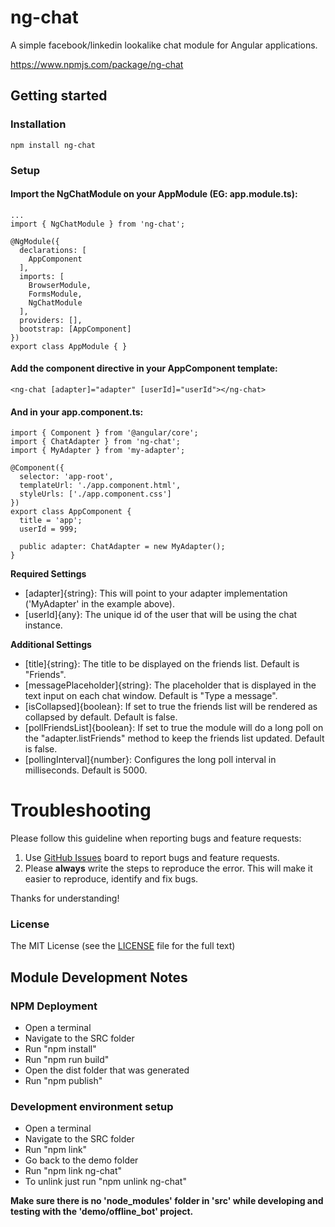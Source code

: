 # ng-chat

A simple facebook/linkedin lookalike chat module for Angular applications.

https://www.npmjs.com/package/ng-chat

## Getting started
### Installation

```
npm install ng-chat
```

### Setup
#### Import the NgChatModule on your AppModule (EG: app.module.ts):

```
...
import { NgChatModule } from 'ng-chat';

@NgModule({
  declarations: [
    AppComponent
  ],
  imports: [
    BrowserModule,
    FormsModule,
    NgChatModule
  ],
  providers: [],
  bootstrap: [AppComponent]
})
export class AppModule { }
```
#### Add the component directive in your AppComponent template:

```
<ng-chat [adapter]="adapter" [userId]="userId"></ng-chat>
```

#### And in your app.component.ts:

```
import { Component } from '@angular/core';
import { ChatAdapter } from 'ng-chat';
import { MyAdapter } from 'my-adapter';

@Component({
  selector: 'app-root',
  templateUrl: './app.component.html',
  styleUrls: ['./app.component.css']
})
export class AppComponent {
  title = 'app';
  userId = 999;

  public adapter: ChatAdapter = new MyAdapter();
}
```

__Required Settings__
* [adapter]{string}: This will point to your adapter implementation ('MyAdapter' in the example above).
* [userId]{any}: The unique id of the user that will be using the chat instance.

__Additional Settings__
* [title]{string}: The title to be displayed on the friends list. Default is "Friends".
* [messagePlaceholder]{string}: The placeholder that is displayed in the text input on each chat window. Default is "Type a message".
* [isCollapsed]{boolean}: If set to true the friends list will be rendered as collapsed by default. Default is false.
* [pollFriendsList]{boolean}: If set to true the module will do a long poll on the "adapter.listFriends" method to keep the friends list updated. Default is false.
* [pollingInterval]{number}: Configures the long poll interval in milliseconds. Default is 5000.

# Troubleshooting

Please follow this guideline when reporting bugs and feature requests:

1. Use [GitHub Issues](https://github.com/rpaschoal/ng-chat/issues) board to report bugs and feature requests.
2. Please **always** write the steps to reproduce the error. This will make it easier to reproduce, identify and fix bugs.

Thanks for understanding!

### License

The MIT License (see the [LICENSE](https://github.com/rpaschoal/ng-chat/blob/master/LICENSE) file for the full text)

## Module Development Notes
### NPM Deployment

* Open a terminal
* Navigate to the SRC folder
* Run "npm install"
* Run "npm run build"
* Open the dist folder that was generated
* Run "npm publish"

### Development environment setup

* Open a terminal
* Navigate to the SRC folder
* Run "npm link"
* Go back to the demo folder
* Run "npm link ng-chat"
* To unlink just run "npm unlink ng-chat"

__Make sure there is no 'node_modules' folder in 'src' while developing and testing with the 'demo/offline_bot' project.__
